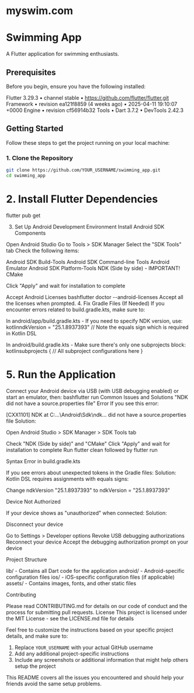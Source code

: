 # myswim.com

# Swimming App

A Flutter application for swimming enthusiasts.

## Prerequisites

Before you begin, ensure you have the following installed:

Flutter 3.29.3 • channel stable • https://github.com/flutter/flutter.git
Framework • revision ea121f8859 (4 weeks ago) • 2025-04-11 19:10:07 +0000
Engine • revision cf56914b32
Tools • Dart 3.7.2 • DevTools 2.42.3
## Getting Started

Follow these steps to get the project running on your local machine:

### 1. Clone the Repository

```bash
git clone https://github.com/YOUR_USERNAME/swimming_app.git
cd swimming_app
```

# 2. Install Flutter Dependencies
flutter pub get

3. Set Up Android Development Environment
Install Android SDK Components

Open Android Studio
Go to Tools > SDK Manager
Select the "SDK Tools" tab
Check the following items:

Android SDK Build-Tools
Android SDK Command-line Tools
Android Emulator
Android SDK Platform-Tools
NDK (Side by side) - IMPORTANT!
CMake


Click "Apply" and wait for installation to complete

Accept Android Licenses
bashflutter doctor --android-licenses
Accept all the licenses when prompted.
4. Fix Gradle Files (If Needed)
If you encounter errors related to build.gradle.kts, make sure to:

In android/app/build.gradle.kts - If you need to specify NDK version, use:
kotlinndkVersion = "25.1.8937393"  // Note the equals sign which is required in Kotlin DSL

In android/build.gradle.kts - Make sure there's only one subprojects block:
kotlinsubprojects {
    // All subproject configurations here
}


# 5. Run the Application
Connect your Android device via USB (with USB debugging enabled) or start an emulator, then:
bashflutter run
Common Issues and Solutions
"NDK did not have a source.properties file" Error
If you see this error:

[CXX1101] NDK at C:\...\Android\Sdk\ndk\... did not have a source.properties file
Solution:

Open Android Studio > SDK Manager > SDK Tools tab

Check "NDK (Side by side)" and "CMake"
Click "Apply" and wait for installation to complete
Run flutter clean followed by flutter run

Syntax Error in build.gradle.kts

If you see errors about unexpected tokens in the Gradle files:
Solution:
Kotlin DSL requires assignments with equals signs:

Change ndkVersion "25.1.8937393" to ndkVersion = "25.1.8937393"

Device Not Authorized

If your device shows as "unauthorized" when connected:
Solution:

Disconnect your device

Go to Settings > Developer options
Revoke USB debugging authorizations
Reconnect your device
Accept the debugging authorization prompt on your device

Project Structure

lib/ - Contains all Dart code for the application
android/ - Android-specific configuration files
ios/ - iOS-specific configuration files (if applicable)
assets/ - Contains images, fonts, and other static files

Contributing

Please read CONTRIBUTING.md for details on our code of conduct and the process for submitting pull requests.
License
This project is licensed under the MIT License - see the LICENSE.md file for details

Feel free to customize the instructions based on your specific project details, and make sure to:

1. Replace `YOUR_USERNAME` with your actual GitHub username
2. Add any additional project-specific instructions
3. Include any screenshots or additional information that might help others setup the project

This README covers all the issues you encountered and should help your friends avoid the same setup problems.










